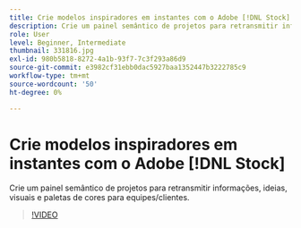 ```yaml
---
title: Crie modelos inspiradores em instantes com o Adobe [!DNL Stock]
description: Crie um painel semântico de projetos para retransmitir informações, ideias, visuais e paletas de cores para equipes/clientes
role: User
level: Beginner, Intermediate
thumbnail: 331816.jpg
exl-id: 980b5818-8272-4a1b-93f7-7c3f293a86d9
source-git-commit: e3982cf31ebb0dac5927baa1352447b3222785c9
workflow-type: tm+mt
source-wordcount: '50'
ht-degree: 0%

---
```


# Crie modelos inspiradores em instantes com o Adobe [!DNL Stock]

Crie um painel semântico de projetos para retransmitir informações, ideias, visuais e paletas de cores para equipes/clientes.

>[!VIDEO](https://video.tv.adobe.com/v/331816?hidetitle=true)
